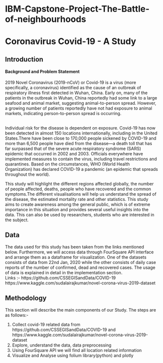 # IBM-Capstone-Project-The-Battle-of-neighbourhoods
<h1>Coronavirus Covid-19 - A Study</h1>

<h2>Introduction</h2>

<h4>Background and Problem Statement</h4>
  2019 Novel Coronavirus (2019-nCoV) or Covid-19 is a virus (more specifically, a coronavirus) identified as the cause of an outbreak of respiratory illness first detected in Wuhan, China. Early on, many of the patients in the outbreak in Wuhan, China reportedly had some link to a large seafood and animal market, suggesting animal-to-person spread. However, a growing number of patients reportedly have not had exposure to animal markets, indicating person-to-person spread is occurring. 

<br>Individual risk for the disease is dependent on exposure. Covid-19 has now been detected in almost 150 locations internationally, including in the United States.There have been close to 170,000 people sickened by COVID-19 and more than 6,500 people have died from the disease—a death toll that has far surpassed that of the severe acute respiratory syndrome (SARS) epidemic that occurred in 2002 and 2003. Officials everywhere have implemented measures to contain the virus, including travel restrictions and quarantines. Based on the circumstances, WHO (World Health Organization) has declared COVID-19 a pandemic (an epidemic that spreads throughout the world).

This study will highlight the different regions affected globally, the number of people affected, deaths, people who have recovered and the common symptoms.The different visualisations will help us understand the spread of the disease, the estimated mortality rate and other statistics. This study aims to create awareness among the general public, which is of extreme importance in this situation and provides several useful insights into the data. This can also be used by researchers, students who are interested in the subject. 

<h2>Data</h2>
The data used for this study has been taken from the links mentioned below. Furthermore, we will access data through FourSquare API interface and arrange them as a dataframe for visualization. One of the datasets consists of data from 22nd Jan, 2020 while the other consists of daily case reports of the number of confirmed, dead and recovered cases. The usage of data is explained in detail in the implementation section.   
<br>Links :-
https://github.com/CSSEGISandData/COVID-19
<br>
https://www.kaggle.com/sudalairajkumar/novel-corona-virus-2019-dataset

<h2>Methodology</h2>
This section will describe the main components of our Study. The steps are as follows:-
<ol>
  
<li>Collect covid-19 related data from https://github.com/CSSEGISandData/COVID-19 and https://www.kaggle.com/sudalairajkumar/novel-corona-virus-2019-dataset
<li>Explore, understand the data, data preprocessing
<li>Using FourSquare API we will find all location related information
<li>Visualize and Analyse using folium library(python) and plotly
</ol>
